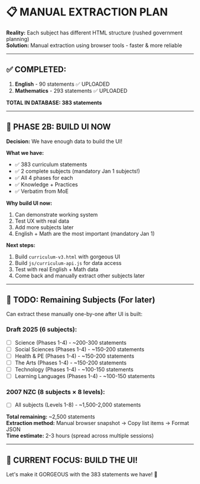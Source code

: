 # 📋 MANUAL EXTRACTION PLAN

**Reality:** Each subject has different HTML structure (rushed government planning)  
**Solution:** Manual extraction using browser tools - faster & more reliable

---

## ✅ **COMPLETED:**

1. **English** - 90 statements ✅ UPLOADED
2. **Mathematics** - 293 statements ✅ UPLOADED

**TOTAL IN DATABASE: 383 statements**

---

## 🎯 **PHASE 2B: BUILD UI NOW**

**Decision:** We have enough data to build the UI!

**What we have:**
- ✅ 383 curriculum statements
- ✅ 2 complete subjects (mandatory Jan 1 subjects!)
- ✅ All 4 phases for each
- ✅ Knowledge + Practices
- ✅ Verbatim from MoE

**Why build UI now:**
1. Can demonstrate working system
2. Test UX with real data
3. Add more subjects later
4. English + Math are the most important (mandatory Jan 1)

**Next steps:**
1. Build `curriculum-v3.html` with gorgeous UI
2. Build `js/curriculum-api.js` for data access
3. Test with real English + Math data
4. Come back and manually extract other subjects later

---

## 📝 **TODO: Remaining Subjects** (For later)

Can extract these manually one-by-one after UI is built:

### Draft 2025 (6 subjects):
- [ ] Science (Phases 1-4) - ~200-300 statements
- [ ] Social Sciences (Phases 1-4) - ~150-200 statements  
- [ ] Health & PE (Phases 1-4) - ~150-200 statements
- [ ] The Arts (Phases 1-4) - ~150-200 statements
- [ ] Technology (Phases 1-4) - ~100-150 statements
- [ ] Learning Languages (Phases 1-4) - ~100-150 statements

### 2007 NZC (8 subjects × 8 levels):
- [ ] All subjects (Levels 1-8) - ~1,500-2,000 statements

**Total remaining:** ~2,500 statements  
**Extraction method:** Manual browser snapshot → Copy list items → Format JSON  
**Time estimate:** 2-3 hours (spread across multiple sessions)

---

## 🚀 **CURRENT FOCUS: BUILD THE UI!**

Let's make it GORGEOUS with the 383 statements we have! 🎨


